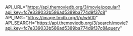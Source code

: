 API_URL="https://api.themoviedb.org/3/movie/popular?api_key=fc7e339033b586ad5389ba774d9f37c8"
API_IMG="https://image.tmdb.org/t/p/w500"
API_SEARCH="https://api.themoviedb.org/3/search/movie?api_key=fc7e339033b586ad5389ba774d9f37c8&query"
